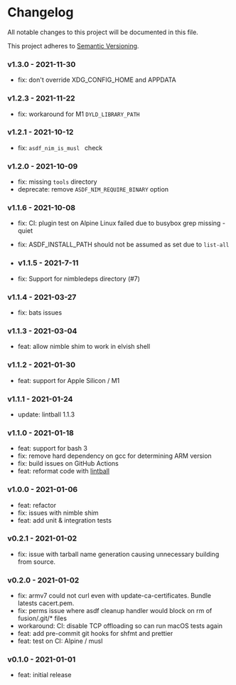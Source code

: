 # Changelog

All notable changes to this project will be documented in this file.

This project adheres to [Semantic Versioning](https://semver.org/spec/v2.0.0.html).

### v1.3.0 - 2021-11-30

- fix: don't override XDG_CONFIG_HOME and APPDATA

### v1.2.3 - 2021-11-22

- fix: workaround for M1 `DYLD_LIBRARY_PATH`

### v1.2.1 - 2021-10-12

- fix: `asdf_nim_is_musl ` check

### v1.2.0 - 2021-10-09

- fix: missing `tools` directory
- deprecate: remove `ASDF_NIM_REQUIRE_BINARY` option

### v1.1.6 - 2021-10-08

- fix: CI: plugin test on Alpine Linux failed due to busybox grep missing -quiet
- fix: ASDF_INSTALL_PATH should not be assumed as set due to `list-all`

- ### v1.1.5 - 2021-7-11

- fix: Support for nimbledeps directory (#7)

### v1.1.4 - 2021-03-27

- fix: bats issues

### v1.1.3 - 2021-03-04

- feat: allow nimble shim to work in elvish shell

### v1.1.2 - 2021-01-30

- feat: support for Apple Silicon / M1

### v1.1.1 - 2021-01-24

- update: lintball 1.1.3

### v1.1.0 - 2021-01-18

- feat: support for bash 3
- fix: remove hard dependency on gcc for determining ARM version
- fix: build issues on GitHub Actions
- feat: reformat code with [lintball](https://github.com/elijahr/lintball)

### v1.0.0 - 2021-01-06

- feat: refactor
- fix: issues with nimble shim
- feat: add unit & integration tests

### v0.2.1 - 2021-01-02

- fix: issue with tarball name generation causing unnecessary building from source.

### v0.2.0 - 2021-01-02

- fix: armv7 could not curl even with update-ca-certificates. Bundle latests cacert.pem.
- fix: perms issue where asdf cleanup handler would block on rm of fusion/.git/\* files
- workaround: CI: disable TCP offloading so can run macOS tests again
- feat: add pre-commit git hooks for shfmt and prettier
- feat: test on CI: Alpine / musl

### v0.1.0 - 2021-01-01

- feat: initial release
